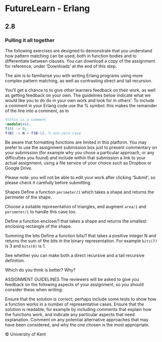# FutureLearn - Erlang

## 2.8

### Pulling it all together

The following exercises are designed to demonstrate that you understand how pattern matching can be used, both in function bodies and to differentiate between clauses. You can download a copy of the assignment for reference, under ‘Downloads’ at the end of this step.

The aim is to familiarise you with writing Erlang programs using more complex pattern matching, as well as contrasting direct and tail recursion.

You’ll get a chance to to give other learners feedback on their work, as well as getting feedback on your own. The guidelines below indicate what we would like you to do do in your own work and look for in others’. To include a comment in your Erlang code use the % symbol: this makes the remainder of the line into a comment, as in

```erlang
%%this is a comment
-module(ex).
f(0) -> 0;
f(N) -> N + f(N-1). % non-zero case
```

Be aware that formatting functions are limited in this platform. You may prefer to use the assignment submission box just to present commentary on your submission (for example why you chose a particular approach, or any difficulties you found) and include within that submission a link to your actual assignment, using a file service of your choice such as Dropbox or Google Drive.

Please note: you will not be able to edit your work after clicking ‘Submit’, so please check it carefully before submitting.

Shapes
Define a function `perimeter/1` which takes a shape and returns the perimeter of the shape.

Choose a suitable representation of triangles, and augment `area/1` and `perimeter/1` to handle this case too.

Define a function enclose/1 that takes a shape and returns the smallest enclosing rectangle of the shape.

Summing the bits
Define a function bits/1 that takes a positive integer N and returns the sum of the bits in the binary representation. For example `bits(7)` is 3 and `bits(8)` is 1.

See whether you can make both a direct recursive and a tail recursive definition.

Which do you think is better? Why?

ASSIGNMENT GUIDELINES
The reviewers will be asked to give you feedback on the following aspects of your assignment, so you should consider these when writing:

Ensure that the solution is correct; perhaps include some tests to show how a function works in a number of representative cases.
Ensure that the solution is readable; for example by including comments that explain how the functions work, and indicate any particular aspects that need explanation.
Comment on any potential alternative approaches that may have been considered, and why the one chosen is the most appropriate.

© University of Kent